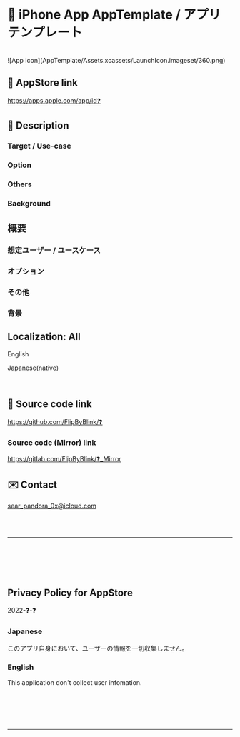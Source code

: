 # 📱 iPhone App AppTemplate / アプリテンプレート

<br>
![App icon](AppTemplate/Assets.xcassets/LaunchIcon.imageset/360.png)
<br>

## 🔗 AppStore link
https://apps.apple.com/app/id❓

<!-- Manually sync below text between "/README.md(here)" and "Localizable.strings" and "AppStoreConnect/_/Description". -->
## 📄 Description

### Target / Use-case

### Option

### Others

### Background

## 概要

### 想定ユーザー / ユースケース

### オプション

### その他

### 背景


## Localization: All
English

Japanese(native)

<br>

## 🧰 Source code link
https://github.com/FlipByBlink/❓

### Source code (Mirror) link
https://gitlab.com/FlipByBlink/❓_Mirror

## ✉️ Contact
sear_pandora_0x@icloud.com

<!-- URL "Support page for AppStore" -->
<!-- https://flipbyblink.github.io/❓/ -->
<!-- URL "Privacy Policy for AppStore" -->
<!-- https://flipbyblink.github.io/❓/#privacy-policy-for-appstore -->

<br>
<br>

------

<br>
<br>
<br>
<br>

## Privacy Policy for AppStore


2022-❓-❓


### Japanese

このアプリ自身において、ユーザーの情報を一切収集しません。


### English

This application don't collect user infomation.


<br>
<br>
<br>
<br>

------

<br>
<br>
